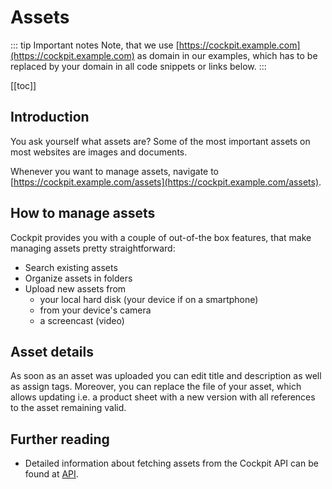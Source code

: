 # Assets

::: tip Important notes
Note, that we use [https://cockpit.example.com](https://cockpit.example.com) as domain in our examples, which has to be replaced by your domain in all code snippets or links below.
:::

[[toc]]

## Introduction

You ask yourself what assets are? Some of the most important assets on most websites are images and documents.

Whenever you want to manage assets, navigate to [https://cockpit.example.com/assets](https://cockpit.example.com/assets). 

## How to manage assets

Cockpit provides you with a couple of out-of-the box features, that make managing assets pretty straightforward:

* Search existing assets
* Organize assets in folders
* Upload new assets from
  * your local hard disk (your device if on a smartphone)
  * from your device's camera
  * a screencast (video)

## Asset details

As soon as an asset was uploaded you can edit title and description as well as assign tags. Moreover, you can replace the file of your asset, which allows updating i.e. a product sheet with a new version with all references to the asset remaining valid.

## Further reading

* Detailed information about fetching assets from the Cockpit API can be found at [API](/api/endpoints/#assets).